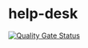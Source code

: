 # help-desk
[![Quality Gate Status](https://sonarcloud.io/api/project_badges/measure?project=Lucas-Alf_help-desk&metric=alert_status)](https://sonarcloud.io/summary/new_code?id=Lucas-Alf_help-desk)

